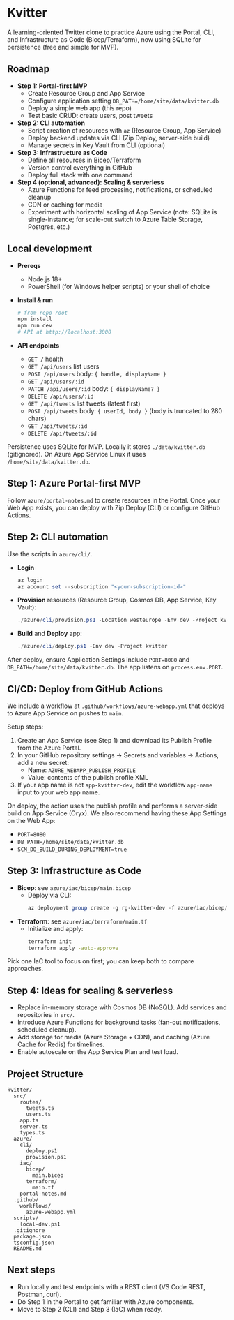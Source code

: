 # Kvitter

A learning-oriented Twitter clone to practice Azure using the Portal, CLI, and Infrastructure as Code (Bicep/Terraform), now using SQLite for persistence (free and simple for MVP).

## Roadmap
- **Step 1: Portal-first MVP**
  - Create Resource Group and App Service
  - Configure application setting `DB_PATH=/home/site/data/kvitter.db`
  - Deploy a simple web app (this repo)
  - Test basic CRUD: create users, post tweets
- **Step 2: CLI automation**
  - Script creation of resources with `az` (Resource Group, App Service)
  - Deploy backend updates via CLI (Zip Deploy, server-side build)
  - Manage secrets in Key Vault from CLI (optional)
- **Step 3: Infrastructure as Code**
  - Define all resources in Bicep/Terraform
  - Version control everything in GitHub
  - Deploy full stack with one command
- **Step 4 (optional, advanced): Scaling & serverless**
  - Azure Functions for feed processing, notifications, or scheduled cleanup
  - CDN or caching for media
  - Experiment with horizontal scaling of App Service (note: SQLite is single-instance; for scale-out switch to Azure Table Storage, Postgres, etc.)

## Local development
- **Prereqs**
  - Node.js 18+
  - PowerShell (for Windows helper scripts) or your shell of choice

- **Install & run**
  ```powershell
  # from repo root
  npm install
  npm run dev
  # API at http://localhost:3000
  ```

- **API endpoints**
  - `GET /` health
  - `GET /api/users` list users
  - `POST /api/users` body: `{ handle, displayName }`
  - `GET /api/users/:id`
  - `PATCH /api/users/:id` body: `{ displayName? }`
  - `DELETE /api/users/:id`
  - `GET /api/tweets` list tweets (latest first)
  - `POST /api/tweets` body: `{ userId, body }` (body is truncated to 280 chars)
  - `GET /api/tweets/:id`
  - `DELETE /api/tweets/:id`

Persistence uses SQLite for MVP. Locally it stores `./data/kvitter.db` (gitignored). On Azure App Service Linux it uses `/home/site/data/kvitter.db`.

## Step 1: Azure Portal-first MVP
Follow `azure/portal-notes.md` to create resources in the Portal. Once your Web App exists, you can deploy with Zip Deploy (CLI) or configure GitHub Actions.

## Step 2: CLI automation
Use the scripts in `azure/cli/`.

- **Login**
  ```powershell
  az login
  az account set --subscription "<your-subscription-id>"
  ```

- **Provision** resources (Resource Group, Cosmos DB, App Service, Key Vault):
  ```powershell
  ./azure/cli/provision.ps1 -Location westeurope -Env dev -Project kvitter
  ```

- **Build** and **Deploy** app:
  ```powershell
  ./azure/cli/deploy.ps1 -Env dev -Project kvitter
  ```

After deploy, ensure Application Settings include `PORT=8080` and `DB_PATH=/home/site/data/kvitter.db`. The app listens on `process.env.PORT`.

## CI/CD: Deploy from GitHub Actions
We include a workflow at `.github/workflows/azure-webapp.yml` that deploys to Azure App Service on pushes to `main`.

Setup steps:
1. Create an App Service (see Step 1) and download its Publish Profile from the Azure Portal.
2. In your GitHub repository settings → Secrets and variables → Actions, add a new secret:
   - Name: `AZURE_WEBAPP_PUBLISH_PROFILE`
   - Value: contents of the publish profile XML
3. If your app name is not `app-kvitter-dev`, edit the workflow `app-name` input to your web app name.

On deploy, the action uses the publish profile and performs a server-side build on App Service (Oryx). We also recommend having these App Settings on the Web App:
- `PORT=8080`
- `DB_PATH=/home/site/data/kvitter.db`
- `SCM_DO_BUILD_DURING_DEPLOYMENT=true`

## Step 3: Infrastructure as Code
- **Bicep**: see `azure/iac/bicep/main.bicep`
  - Deploy via CLI:
    ```powershell
    az deployment group create -g rg-kvitter-dev -f azure/iac/bicep/main.bicep -p env=dev project=kvitter
    ```
- **Terraform**: see `azure/iac/terraform/main.tf`
  - Initialize and apply:
    ```bash
    terraform init
    terraform apply -auto-approve
    ```

Pick one IaC tool to focus on first; you can keep both to compare approaches.

## Step 4: Ideas for scaling & serverless
- Replace in-memory storage with Cosmos DB (NoSQL). Add services and repositories in `src/`.
- Introduce Azure Functions for background tasks (fan-out notifications, scheduled cleanup).
- Add storage for media (Azure Storage + CDN), and caching (Azure Cache for Redis) for timelines.
- Enable autoscale on the App Service Plan and test load.

## Project Structure
```
kvitter/
  src/
    routes/
      tweets.ts
      users.ts
    app.ts
    server.ts
    types.ts
  azure/
    cli/
      deploy.ps1
      provision.ps1
    iac/
      bicep/
        main.bicep
      terraform/
        main.tf
    portal-notes.md
  .github/
    workflows/
      azure-webapp.yml
  scripts/
    local-dev.ps1
  .gitignore
  package.json
  tsconfig.json
  README.md
```

## Next steps
- Run locally and test endpoints with a REST client (VS Code REST, Postman, curl).
- Do Step 1 in the Portal to get familiar with Azure components.
- Move to Step 2 (CLI) and Step 3 (IaC) when ready.
